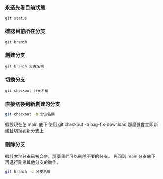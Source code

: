 ### 永造先看目前狀態
```git
git status
```

### 確認目前所在分支
```git
git branch
```

### 創建分支
```git
git branch 分支名稱
```

### 切換分支
```git
git checkout 分支名稱
```

### 直接切換到新創建的分支
```bash
git checkout -b 分支名稱
```
假設現在在 main 底下
使用 git checkout -b bug-fix-download
那麼就會立即新建且切換到新分支上


### 刪除分支
假計本地分支已被合併，那麼我們可以刪除不要的分支。
先回到 main 分支底下再進行刪除其他分支的動作。
```bash
git branch -d 分支名稱
```




